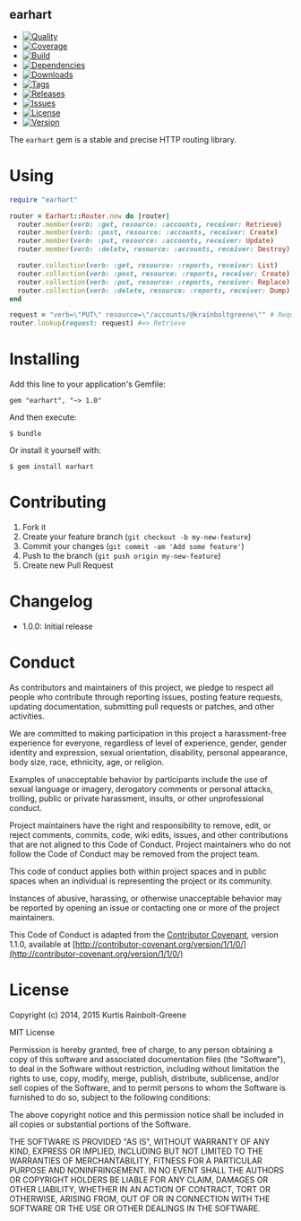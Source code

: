 earhart
-------

  - [![Quality](http://img.shields.io/codeclimate/github/krainboltgreene/earhart.gem.svg?style=flat-square)](https://codeclimate.com/github/krainboltgreene/earhart.gem)
  - [![Coverage](http://img.shields.io/codeclimate/coverage/github/krainboltgreene/earhart.gem.svg?style=flat-square)](https://codeclimate.com/github/krainboltgreene/earhart.gem)
  - [![Build](http://img.shields.io/travis-ci/krainboltgreene/earhart.gem.svg?style=flat-square)](https://travis-ci.org/krainboltgreene/earhart.gem)
  - [![Dependencies](http://img.shields.io/gemnasium/krainboltgreene/earhart.gem.svg?style=flat-square)](https://gemnasium.com/krainboltgreene/earhart.gem)
  - [![Downloads](http://img.shields.io/gem/dtv/earhart.svg?style=flat-square)](https://rubygems.org/gems/earhart)
  - [![Tags](http://img.shields.io/github/tag/krainboltgreene/earhart.gem.svg?style=flat-square)](http://github.com/krainboltgreene/earhart.gem/tags)
  - [![Releases](http://img.shields.io/github/release/krainboltgreene/earhart.gem.svg?style=flat-square)](http://github.com/krainboltgreene/earhart.gem/releases)
  - [![Issues](http://img.shields.io/github/issues/krainboltgreene/earhart.gem.svg?style=flat-square)](http://github.com/krainboltgreene/earhart.gem/issues)
  - [![License](http://img.shields.io/badge/license-MIT-brightgreen.svg?style=flat-square)](http://opensource.org/licenses/MIT)
  - [![Version](http://img.shields.io/gem/v/earhart.svg?style=flat-square)](https://rubygems.org/gems/earhart)


The `earhart` gem is a stable and precise HTTP routing library.


Using
=====

``` ruby
require "earhart"

router = Earhart::Router.new do |router|
  router.member(verb: :get, resource: :accounts, receiver: Retrieve)
  router.member(verb: :post, resource: :accounts, receiver: Create)
  router.member(verb: :put, resource: :accounts, receiver: Update)
  router.member(verb: :delete, resource: :accounts, receiver: Destroy)

  router.collection(verb: :get, resource: :reports, receiver: List)
  router.collection(verb: :post, resource: :reports, receiver: Create)
  router.collection(verb: :put, resource: :reports, receiver: Replace)
  router.collection(verb: :delete, resource: :reports, receiver: Dump)
end

request = "verb=\"PUT\" resource=\"/accounts/@krainboltgreene\"" # Request{PUT /accounts/@krainboltgreene}
router.lookup(request: request) #=> Retrieve
```


Installing
==========

Add this line to your application's Gemfile:

    gem "earhart", "~> 1.0"

And then execute:

    $ bundle

Or install it yourself with:

    $ gem install earhart


Contributing
============

  1. Fork it
  2. Create your feature branch (`git checkout -b my-new-feature`)
  3. Commit your changes (`git commit -am 'Add some feature'`)
  4. Push to the branch (`git push origin my-new-feature`)
  5. Create new Pull Request


Changelog
=========

  - 1.0.0: Initial release


Conduct
=======

As contributors and maintainers of this project, we pledge to respect all people who contribute through reporting issues, posting feature requests, updating documentation, submitting pull requests or patches, and other activities.

We are committed to making participation in this project a harassment-free experience for everyone, regardless of level of experience, gender, gender identity and expression, sexual orientation, disability, personal appearance, body size, race, ethnicity, age, or religion.

Examples of unacceptable behavior by participants include the use of sexual language or imagery, derogatory comments or personal attacks, trolling, public or private harassment, insults, or other unprofessional conduct.

Project maintainers have the right and responsibility to remove, edit, or reject comments, commits, code, wiki edits, issues, and other contributions that are not aligned to this Code of Conduct. Project maintainers who do not follow the Code of Conduct may be removed from the project team.

This code of conduct applies both within project spaces and in public spaces when an individual is representing the project or its community.

Instances of abusive, harassing, or otherwise unacceptable behavior may be reported by opening an issue or contacting one or more of the project maintainers.

This Code of Conduct is adapted from the [Contributor Covenant](http://contributor-covenant.org), version 1.1.0, available at [http://contributor-covenant.org/version/1/1/0/](http://contributor-covenant.org/version/1/1/0/)


License
=======

Copyright (c) 2014, 2015 Kurtis Rainbolt-Greene

MIT License

Permission is hereby granted, free of charge, to any person obtaining
a copy of this software and associated documentation files (the
"Software"), to deal in the Software without restriction, including
without limitation the rights to use, copy, modify, merge, publish,
distribute, sublicense, and/or sell copies of the Software, and to
permit persons to whom the Software is furnished to do so, subject to
the following conditions:

The above copyright notice and this permission notice shall be
included in all copies or substantial portions of the Software.

THE SOFTWARE IS PROVIDED "AS IS", WITHOUT WARRANTY OF ANY KIND,
EXPRESS OR IMPLIED, INCLUDING BUT NOT LIMITED TO THE WARRANTIES OF
MERCHANTABILITY, FITNESS FOR A PARTICULAR PURPOSE AND
NONINFRINGEMENT. IN NO EVENT SHALL THE AUTHORS OR COPYRIGHT HOLDERS BE
LIABLE FOR ANY CLAIM, DAMAGES OR OTHER LIABILITY, WHETHER IN AN ACTION
OF CONTRACT, TORT OR OTHERWISE, ARISING FROM, OUT OF OR IN CONNECTION
WITH THE SOFTWARE OR THE USE OR OTHER DEALINGS IN THE SOFTWARE.
